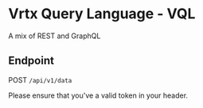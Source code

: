 # Vrtx Query Language - VQL
A mix of REST and GraphQL


## Endpoint
POST `/api/v1/data`

Please ensure that you've a valid token in your header.
